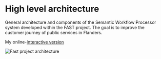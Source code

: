 # High level architecture

General architecture and components of the Semantic Workflow Processor system developed within the FAST project. The goal is to improve the customer journey of public services in Flanders. 

My online-[Interactive version](https://oslo.cristianvasquez.me/)

![Fast project architecture](https://oslo.cristianvasquez.me/3d54d4b1/images/8ad189d8-3576-499a-8bcc-bc69237da98c.png)
